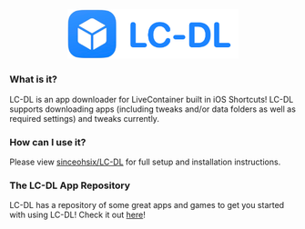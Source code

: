 <div align="center">
  <img src="logo.png" width="300">
</div>

### What is it?
LC-DL is an app downloader for LiveContainer built in iOS Shortcuts! LC-DL supports downloading apps (including tweaks and/or data folders as well as required settings) and tweaks currently.

### How can I use it?
Please view [sinceohsix/LC-DL](https://github.com/sinceohsix/lcdl-repo) for full setup and installation instructions.

### The LC-DL App Repository
LC-DL has a repository of some great apps and games to get you started with using LC-DL! Check it out [here](https://lc-dl.github.io/apps)!
